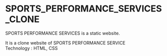 # SPORTS_PERFORMANCE_SERVICES_CLONE
SPORTS PERFORMANCE SERVICES is a static website.

It is a clone website of SPORTS PERFORMANCE SERVICE
<br/>
Technology : HTML, CSS

